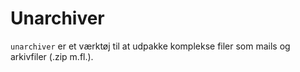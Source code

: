 # Unarchiver
```unarchiver``` er et værktøj til at udpakke komplekse filer som mails og arkivfiler (.zip m.fl.).